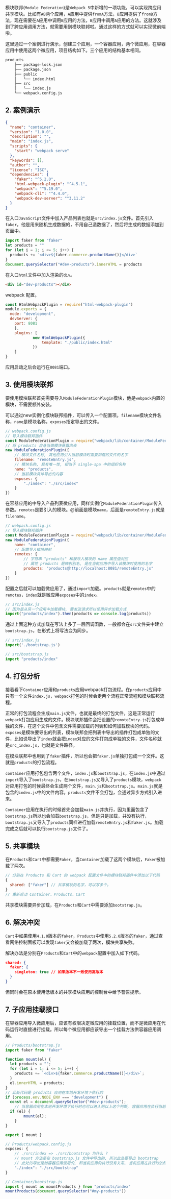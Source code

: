 模块联邦(```Module Federation```)是```Webpack 5```中新增的一项功能，可以实现跨应用共享模块。比如有```AB```两个应用，```A```应用中提供```fromA```方法，```B```应用提供了```fromB```方法，现在需要在```A```应用中调用```B```应用的方法，```B```应用中调用```A```应用的方法。这就涉及到了跨应用调用方法，就需要用到模块联邦啦。通过这样的方式就可以实现微前端啦。

这里通过一个案例进行演示，创建三个应用，一个容器应用，两个微应用，在容器应用中使用这两个微应用，项目结构如下。三个应用的结构基本相同。

```s
products
    ├── package-lock.json
    ├── package.json
    ├── public
    │   └── index.html
    ├── src
    │   └── index.js
    └── webpack.config.js
```

## 2. 案例演示

```json
{
  "name": "container",
  "version": "1.0.0",
  "description": "",
  "main": "index.js",
  "scripts": {
    "start": "webpack serve"
  },
  "keywords": [],
  "author": "",
  "license": "ISC",
  "dependencies": {
    "faker": "^5.2.0",
    "html-webpack-plugin": "^4.5.1",
    "webpack": "^5.19.0",
    "webpack-cli": "^4.4.0",
    "webpack-dev-server": "^3.11.2"
  }
}
```

在入口```JavaScript```文件中加入产品列表也就是```src/index.js```文件。首先引入```faker```，他是用来随机生成数据的，不用自己造数据了，然后将生成的数据添加到页面中。

```js
import faker from "faker"
let products = ""
for (let i = 1; i <= 5; i++) {
  products += `<div>${faker.commerce.productName()}</div>`
}
document.querySelector("#dev-products").innerHTML = products
```

在入口```html```文件中加入渲染的```div```。

```html
<div id="dev-products"></div>
```

webpack 配置。

```js
const HtmlWebpackPlugin = require("html-webpack-plugin")
module.exports = {
  mode: "development",
  devServer: {
    port: 8081 
	},
	plugins: [
			new HtmlWebpackPlugin({
				template: "./public/index.html"
			})
	] 
}
```

应用启动之后会运行在```8081```端口。

## 3. 使用模块联邦

要使用模块联邦首先需要导入```ModuleFederationPlugin```模块，他是```webpack```内置的模块，不需要额外安装。

可以通过new实例化模块联邦插件，可以传入一个配置项。```filename```模块文件名称，```name```是模块名称，```exposes```指定导出的文件。

```js
// webpack.config.js
// 导入模块联邦插件
const ModuleFederationPlugin = require("webpack/lib/container/ModuleFederationPlugin")
// 将 products 自身当做模块暴露出去 
new ModuleFederationPlugin({
	// 模块文件名称, 其他应用引入当前模块时需要加载的文件的名字 
	filename: "remoteEntry.js",
	// 模块名称, 具有唯一性, 相当于 single-spa 中的组织名称 
	name: "products",
	// 当前模块具体导出的内容 
	exposes: {
		"./index": "./src/index"
	}
})
```

在容器应用的中导入产品列表微应用，同样实例化```ModuleFederationPlugin```传入参数。```remotes```是要引入的模块。@前面是模块```name```，后面是```remoteEntry.js```就是```filename```。

```js
// webpack.config.js
// 导入模块联邦插件
const ModuleFederationPlugin = require("webpack/lib/container/ModuleFederationPlugin")
new ModuleFederationPlugin({ 
	name: "container",
	// 配置导入模块映射
	remotes: {
		// 字符串 "products" 和被导入模块的 name 属性值对应
		// 属性 products 是映射别名, 是在当前应用中导入该模块时使用的名字 
		products: "products@http://localhost:8081/remoteEntry.js"
	}
})
```

配置之后就可以加载微应用了，通过```import```加载。```products```就是```remotes```中的```remotes```，```index```就是微应用```exposes```中的```index```。

```js
// src/index.js
// 因为是从另一个应用中加载模块, 要发送请求所以使用异步加载方式 
import("products/index").then(products => console.log(products))
```

通过上面这种方式加载在写法上多了一层回调函数，一般都会在```src```文件夹中建立```bootstrap.js```，在形式上将写法变为同步。

```js
// src/index.js
import('./bootstrap.js')
```

```js
// src/bootstrap.js
import "products/index"
```

## 4. 打包分析

接着看下```Container```应用和```products```应用webpack打包流程。在```products```应用中只有一个文件```index.js```，```webpack```打包的时候会走两个流程正常流程和模块联邦流程。

正常的打包流程会生成```main.js```文件，也就是最终的打包文件，这是正常运行```webpack```打包应用生成的文件。模块联邦插件会把设置的```remoteEntry.js```打包成单独的文件，在这个文件中包含文件需要加载的列表和如何加载模块的代码。```exposes```是模块要导出的列表，模块联邦会把列表中导出的插件打包成单独的文件，比如说导出了```index```就会把```index```对应的文件打包成单独的文件，文件名称就是```src_index.js```，也就是文件路径。

在模块联邦中也用到了```faker```插件，所以也会把```faker.js```单独打包成一个文件。这就是```products```的打包流程。

```container```应用打包包含两个文件，```index.js```和```bootstrap.js```，在```index.js```中通过```import```导入了```bootstrap.js```，在```bootstrap.js```又导入了```products```模块，```webpack```对应用打包的时候最终会生成两个文件，```main.js```和```bootstrap.js```。```main.js```就是包含的```index.js```中的文件内容。```products```文件不会打包，会通过异步方式引入进来。

```Container```应用在执行的时候首先会加载```main.js```并执行，因为里面包含了```bootstrap.js```所以也会加载```bootstrap.js```，但是只是加载，并没有执行，```bootstrap.js```又导入了```products```同样进行加载```remoteEntry.js```和```faker.js```。加载完成之后就可以执行```bootstrap.js```文件了。

## 5. 共享模块

在```Products```和```Cart```中都需要```Faker```，当```Container```加载了这两个模块后，```Faker```被加载了两次。

```js
// 分别在 Products 和 Cart 的 webpack 配置文件中的模块联邦插件中添加以下代码 
{
  shared: ["faker"] // 共享模块的名字，可以写多个。
}
// 重新启动 Container、Products、Cart
```

共享模块需要异步加载，在```Products```和```Cart```中需要添加```bootstrap.js```。

## 6. 解决冲突

```Cart```中如果使用```4.1.0```版本的```faker```，```Products```中使用```5.2.0```版本的```faker```，通过查看网络控制面板可以发现```faker```又会被加载了两次，模块共享失败。

解决办法是分别在```Products```和```Cart```中的```webpack```配置中加入如下代码。

```json
shared: {
  faker: {
    singleton: true // 如果版本不一致使用高版本
  }
}
```

但同时会在原本使用低版本的共享模块应用的控制台中给予警告提示。

## 7. 子应用挂载接口

在容器应用导入微应用后，应该有权限决定微应用的挂载位置，而不是微应用在代码运行时直接进行挂载。所以每个微应用都应该导出一个挂载方法供容器应用调用。

```js
// Products/bootstrap.js
import faker from "faker"

function mount(el) {
  let products = "";
  for (let i = 1; i <= 5; i++) {
    products += `<div>${faker.commerce.productName()}</div>`;
  }
  el.innerHTML = products;
}
// 此处代码是 products 应用在本地开发环境下执行的 
if (process.env.NODE_ENV === "development") {
  const el = document.querySelector("#dev-products");
	// 当容器应用在本地开发环境下执行时也可以进入到以上这个判断, 容器应用在执行当前代码时肯定是获取不到dev-products 元素的, 所以此处还需要对 el 进行判断.
  if (el) {
		mount(el);
	}
}

export { mount }
```

```js
// Products/webpack.config.js
exposes: {
	// ./src/index => ./src/bootstrap 为什么 ?
	// mount 方法是在 bootstrap.js 文件中导出的, 所以此处要导出 bootstrap
	// 此处的导出是给容器应用使用的, 和当前应用的执行没有关系, 当前应用在执行时依然先执行 index 
	"./index": "./src/bootstrap"
}
```

```js
// Container/bootstrap.js
import { mount as mountProducts } from "products/index"
mountProducts(document.querySelector("#my-products"))
```
